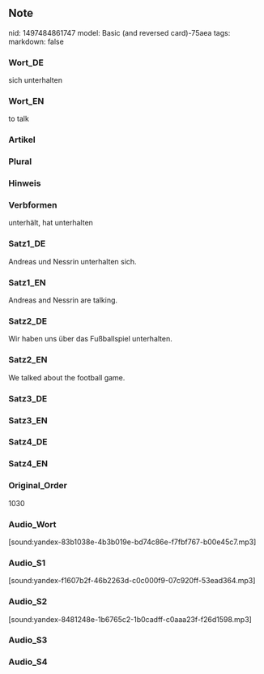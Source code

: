 ## Note
nid: 1497484861747
model: Basic (and reversed card)-75aea
tags: 
markdown: false

### Wort_DE
sich unterhalten

### Wort_EN
to talk

### Artikel


### Plural


### Hinweis


### Verbformen
unterhält, hat unterhalten

### Satz1_DE
Andreas und Nessrin unterhalten sich.

### Satz1_EN
Andreas and Nessrin are talking.

### Satz2_DE
Wir haben uns über das Fußballspiel unterhalten.

### Satz2_EN
We talked about the football game.

### Satz3_DE


### Satz3_EN


### Satz4_DE


### Satz4_EN


### Original_Order
1030

### Audio_Wort
[sound:yandex-83b1038e-4b3b019e-bd74c86e-f7fbf767-b00e45c7.mp3]

### Audio_S1
[sound:yandex-f1607b2f-46b2263d-c0c000f9-07c920ff-53ead364.mp3]

### Audio_S2
[sound:yandex-8481248e-1b6765c2-1b0cadff-c0aaa23f-f26d1598.mp3]

### Audio_S3


### Audio_S4

